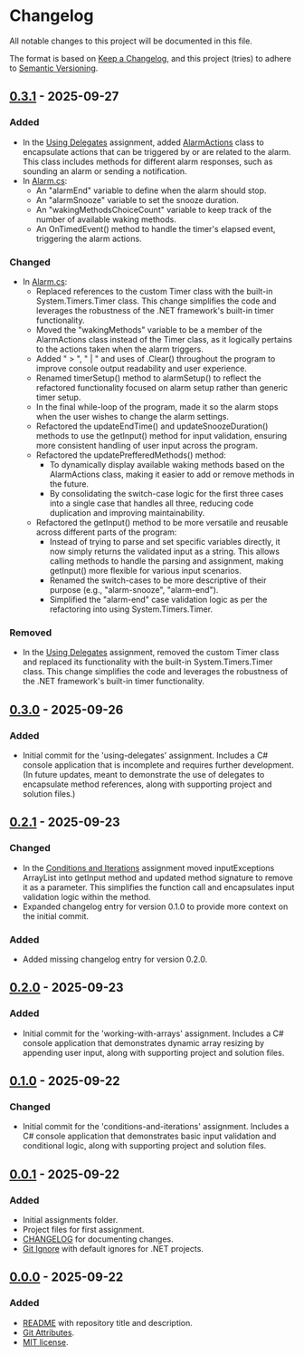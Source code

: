 # Changelog

All notable changes to this project will be documented in this file.

The format is based on [Keep a Changelog](https://keepachangelog.com/en/1.1.0/),
and this project (tries) to adhere to [Semantic Versioning](https://semver.org/spec/v2.0.0.html).

## [0.3.1] - 2025-09-27

### Added

- In the [Using Delegates](Assignments/using-delegates/) assignment, added [AlarmActions](Assignments/using-delegates/AlarmActions.cs) class to encapsulate actions that can be triggered by or are related to the alarm. This class includes methods for different alarm responses, such as sounding an alarm or sending a notification.
- In [Alarm.cs](Assignments/using-delegates/Alarm.cs):
    - An "alarmEnd" variable to define when the alarm should stop.
    - An "alarmSnooze" variable to set the snooze duration.
    - An "wakingMethodsChoiceCount" variable to keep track of the number of available waking methods.
    - An OnTimedEvent() method to handle the timer's elapsed event, triggering the alarm actions.

### Changed

- In [Alarm.cs](Assignments/using-delegates/Alarm.cs):
    - Replaced references to the custom Timer class with the built-in System.Timers.Timer class. This change simplifies the code and leverages the robustness of the .NET framework's built-in timer functionality.
    - Moved the "wakingMethods" variable to be a member of the AlarmActions class instead of the Timer class, as it logically pertains to the actions taken when the alarm triggers.
    - Added " > ", " | " and uses of .Clear() throughout the program to improve console output readability and user experience.
    - Renamed timerSetup() method to alarmSetup() to reflect the refactored functionality focused on alarm setup rather than generic timer setup.
    - In the final while-loop of the program, made it so the alarm stops when the user wishes to change the alarm settings.
    - Refactored the updateEndTime() and updateSnoozeDuration() methods to use the getInput() method for input validation, ensuring more consistent handling of user input across the program.
    - Refactored the updatePrefferedMethods() method:
        - To dynamically display available waking methods based on the AlarmActions class, making it easier to add or remove methods in the future.
        - By consolidating the switch-case logic for the first three cases into a single case that handles all three, reducing code duplication and improving maintainability.
    - Refactored the getInput() method to be more versatile and reusable across different parts of the program:
        - Instead of trying to parse and set specific variables directly, it now simply returns the validated input as a string. This allows calling methods to handle the parsing and assignment, making getInput() more flexible for various input scenarios.
        - Renamed the switch-cases to be more descriptive of their purpose (e.g., "alarm-snooze", "alarm-end").
        - Simplified the "alarm-end" case validation logic as per the refactoring into using System.Timers.Timer.

### Removed

- In the [Using Delegates](Assignments/using-delegates/) assignment, removed the custom Timer class and replaced its functionality with the built-in System.Timers.Timer class. This change simplifies the code and leverages the robustness of the .NET framework's built-in timer functionality.

## [0.3.0] - 2025-09-26

### Added

- Initial commit for the 'using-delegates' assignment. Includes a C# console application that is incomplete and requires further development.
 (In future updates, meant to demonstrate the use of delegates to encapsulate method references, along with supporting project and solution files.)

## [0.2.1] - 2025-09-23

### Changed

- In the [Conditions and Iterations](Assignments/conditions-and-iterations/Program.cs) assignment moved inputExceptions ArrayList into getInput method and updated method signature to remove it as a parameter. This simplifies the function call and encapsulates input validation logic within the method.
- Expanded changelog entry for version 0.1.0 to provide more context on the initial commit.

### Added

- Added missing changelog entry for version 0.2.0.

## [0.2.0] - 2025-09-23

### Added

- Initial commit for the 'working-with-arrays' assignment. Includes a C# console application that demonstrates dynamic array resizing by appending user input, along with supporting project and solution files.

## [0.1.0] - 2025-09-22

### Changed

- Initial commit for the 'conditions-and-iterations' assignment. Includes a C# console application that demonstrates basic input validation and conditional logic, along with supporting project and solution files.

## [0.0.1] - 2025-09-22

### Added

- Initial assignments folder.
- Project files for first assignment.
- [CHANGELOG](CHANGELOG.md) for documenting changes.
- [Git Ignore](.gitignore) with default ignores for .NET projects.

## [0.0.0] - 2025-09-22

### Added

- [README](README.md) with repository title and description.
- [Git Attributes](.gitattributes).
- [MIT license](LICENSE).

[0.3.1]: https://github.com/CodeSmashing/.NET-Frameworks/releases/tag/v0.3.1
[0.3.0]: https://github.com/CodeSmashing/.NET-Frameworks/releases/tag/v0.3.0
[0.2.1]: https://github.com/CodeSmashing/.NET-Frameworks/releases/tag/v0.2.1
[0.2.0]: https://github.com/CodeSmashing/.NET-Frameworks/releases/tag/v0.2.0
[0.1.0]: https://github.com/CodeSmashing/.NET-Frameworks/releases/tag/v0.1.0
[0.0.1]: https://github.com/CodeSmashing/.NET-Frameworks/releases/tag/v0.0.1
[0.0.0]: https://github.com/CodeSmashing/.NET-Frameworks/releases/tag/v0.0.0